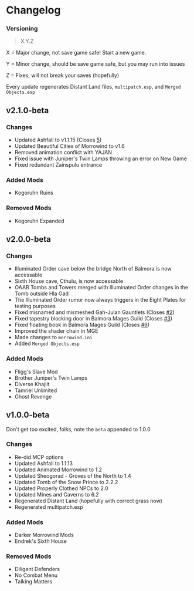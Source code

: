 # Changelog
### Versioning
> X.Y.Z
> 

X = Major change, not save game safe! Start a new game.

Y = Minor change, should be save game safe, but you may run into issues

Z = Fixes, will not break your saves (hopefully)

Every update regenerates Distant Land files, `multipatch.esp`, and `Merged Objects.esp`

## v2.1.0-beta
### Changes
- Updated Ashfall to v1.1.15 (Closes [5](https://github.com/RingComics/yajan/issues/5))
- Updated Beautiful Cities of Morrowind to v1.6
- Removed animation conflict with YAJAN
- Fixed issue with Juniper's Twin Lamps throwing an error on New Game
- Fixed redundant Zainspulu entrance

### Added Mods
- Kogoruhn Ruins

### Removed Mods
- Kogoruhn Expanded

## v2.0.0-beta
### Changes
- Illuminated Order cave below the bridge North of Balmora is now accessable
- Sixth House cave, Cthulu, is now accessable
- OAAB Tombs and Towers merged with Illuminated Order changes in the Tomb outside Hla Oad
- The Illuminated Order rumor now always triggers in the Eight Plates for testing purposes
- Fixed misnamed and mismeshed Gah-Julan Gauntlets (Closes [#2](https://github.com/RingComics/yajan/issues/2))
- Fixed tapestry blocking door in Balmora Mages Guild (Closes [#3](https://github.com/RingComics/yajan/issues/3))
- Fixed floating book in Balmora Mages Guild (Closes [#6](https://github.com/RingComics/yajan/issues/6))
- Improved the shader chain in MGE
- Made changes to `morrowind.ini`
- Added `Merged Objects.esp`

### Added Mods
- Fligg's Slave Mod
- Brother Juniper's Twin Lamps
- Diverse Khajiit
- Tamriel Unlimited
- Ghost Revenge

## v1.0.0-beta
Don't get too excited, folks, note the `beta` appended to 1.0.0
### Changes
- Re-did MCP options
- Updated Ashfall to 1.1.13
- Updated Animated Morrowind to 1.2
- Updated Sheogorad - Groves of the North to 1.4
- Updated Tomb of the Snow Prince to 2.2.2
- Updated Properly Clothed NPCs to 2.0
- Updated Mines and Caverns to 6.2
- Regenerated Distant Land (hopefully with correct grass now)
- Regenerated multipatch.esp

### Added Mods
- Darker Morrowind Mods
- Endrek's Sixth House

### Removed Mods
- Diligent Defenders
- No Combat Menu
- Talking Matters
